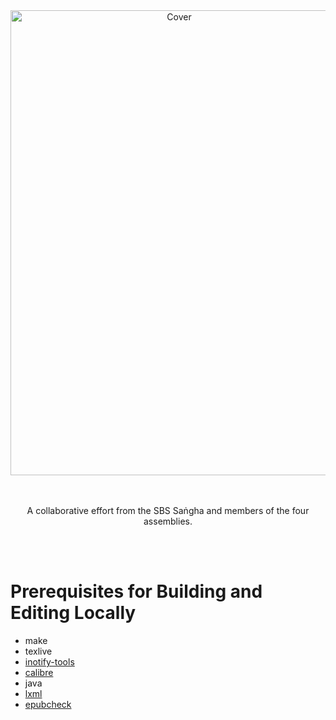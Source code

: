 <div align=center><img alt="Cover" width="524" height="744" src="assets/illustrations/A5/front-cover.jpg"></div>
</br>
</br>
<p align="center">A collaborative effort from the SBS Saṅgha and members of the four assemblies.</p>
</br>
</br>

# Prerequisites for Building and Editing Locally

-   make
-   texlive 
-   [inotify-tools](https://github.com/inotify-tools/inotify-tools)
-   [calibre](https://github.com/kovidgoyal/calibre)
-   java
-   [lxml](https://github.com/lxml/lxml)
-   [epubcheck](https://github.com/w3c/epubcheck)

